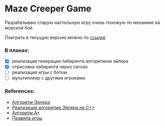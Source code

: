 # Maze Creeper Game

Разрабатываю старую настольную игру очень похожую по механике на морской бой.

Поиграть в текущую версию можно по [ссылке](https://markov-msk.ru/maze/)
### В планах:
  - [x] реализация генерации лабиринта алгоритмом эйлера
  - [X] отрисовка лабиринта через canvas
  - [ ] реализация игры с ботом
  - [ ] мультиплеер с другими игроками

### References:

 - [Алгоритм Эйлера](https://habr.com/ru/post/176671/)
 - [Реализация алгоритма Эйлера на С++](https://github.com/lpestl/Maze)
 - [Алгоритм А*](https://habr.com/ru/post/444828/#:~:text=%D0%9F%D0%BE%D0%B8%D1%81%D0%BA%20%D0%BF%D1%83%D1%82%D0%B8%20%E2%80%94%20%D1%8D%D1%82%D0%BE%20%D0%BE%D0%B4%D0%BD%D0%B0%20%D0%B8%D0%B7,%D0%B1%D0%BE%D0%BB%D1%8C%D1%88%D0%B8%D0%B5%20%D1%81%D0%BB%D0%BE%D0%B6%D0%BD%D0%BE%D1%81%D1%82%D0%B8%20%D0%B4%D0%BB%D1%8F%20%D1%80%D0%B0%D0%B7%D1%80%D0%B0%D0%B1%D0%BE%D1%82%D1%87%D0%B8%D0%BA%D0%BE%D0%B2%20%D0%B8%D0%B3%D1%80.)
 - [Правила игры](https://pikabu.ru/story/nastolnaya_igra_na_bumage__labirint_7438708)
